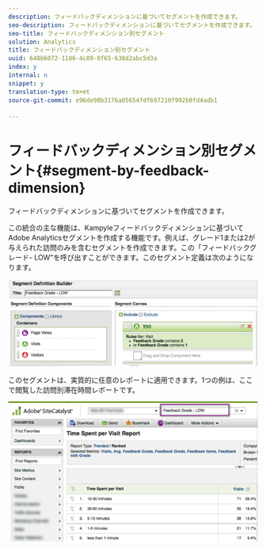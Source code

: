 ```yaml
---
description: フィードバックディメンションに基づいてセグメントを作成できます。
seo-description: フィードバックディメンションに基づいてセグメントを作成できます。
seo-title: フィードバックディメンション別セグメント
solution: Analytics
title: フィードバックディメンション別セグメント
uuid: 648b6072-1186-4c89-8f65-638d2abc5d3a
index: y
internal: n
snippet: y
translation-type: tm+mt
source-git-commit: e96de98b3176a05654fdf697210f992b0fd4adb1

---
```



# フィードバックディメンション別セグメント{#segment-by-feedback-dimension}

フィードバックディメンションに基づいてセグメントを作成できます。

この統合の主な機能は、Kampyleフィードバックディメンションに基づいてAdobe Analyticsセグメントを作成する機能です。例えば、グレード1または2が与えられた訪問のみを含むセグメントを作成できます。この「フィードバックグレード- LOW"を呼び出すことができます。このセグメント定義は次のようになります。

![](assets/segment_feedback.png)

このセグメントは、実質的に任意のレポートに適用できます。1つの例は、ここで閲覧した訪問別滞在時間レポートです。

![](assets/time_spent_per_visit.png)

